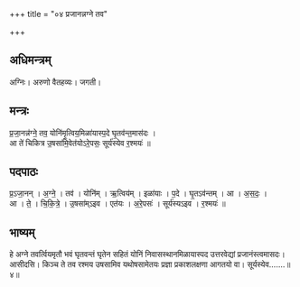 +++
title = "०४ प्रजानन्नग्ने तव"

+++
## अधिमन्त्रम्
अग्निः। अरुणो वैतहव्यः। जगती।

## मन्त्रः
प्र॒जा॒नन्न॑ग्ने॒ तव॒ योनि॑मृ॒त्विय॒मिळा॑यास्प॒दे घृ॒तव॑न्त॒मास॑दः ।  
आ ते॑ चिकित्र उ॒षसा॑मि॒वेत॑योऽरे॒पसः॒ सूर्य॑स्येव र॒श्मयः॑ ॥

## पदपाठः
प्र॒ऽजा॒नन् । अ॒ग्ने॒ । तव॑ । योनि॑म् । ऋ॒त्विय॑म् । इळा॑याः । प॒दे । घृ॒तऽव॑न्तम् । आ । अ॒स॒दः॒ ।  
आ । ते॒ । चि॒कि॒त्रे॒ । उ॒षसा॑म्ऽइव । एत॑यः । अ॒रे॒पसः॑ । सूर्य॑स्यऽइव । र॒श्मयः॑ ॥

## भाष्यम्
हे अग्ने तवर्त्वियमृतौ भवं घृतवन्तं घृतेन सहितं योनिं निवासस्थानमिळायास्पद उत्तरवेद्यां प्रजानंस्त्वमासदः। आसीदसि। किञ्च ते तव रश्मय उषसामिव यथोषसामेतयः प्रज्ञा प्रकाशलक्षणा आगतयो वा। सूर्यस्येव.......॥४॥